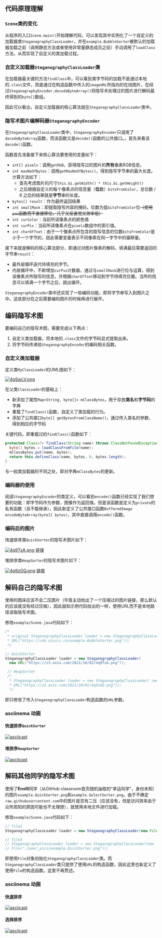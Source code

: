 ## 代码原理理解

### `Scene`类的变化

从程序的入口`Scene.main()`开始理解代码，可以发现其中实例化了一个自定义的加载器类`SteganographyClassLoader`，并在`example.BubbleSorter`被默认的加载器加载之前（调用静态方法或者使用非常量静态成员之前）手动调用了`loadClass`方法。从而实现了自定义的类加载过程。

### 自定义加载器`SteganographyClassLoader`类

在加载器最关键的方法`findClass`中，可以看到类字节码的加载不是通过本地的`.class`文件，而是通过在构造函数中传入的`imageURL`所指向的在线图片，在经过`SteganographyEncoder.decodeByteArray()`将隐写术处理过的图片进行解码最终得到的`byte[]`数组。

因此可以看出，自定义加载器的核心算法就在`SteganographyClassLoader`类中。

### 隐写术图片编解码器`SteganographyEncoder`

在`SteganographyClassLoader`类中，`SteganographyEncoder`只调用了`decodeByteArray`函数，而该函数又是`decode()`函数的公共接口。。首先来看该`decode()`函数。

函数首先准备接下来核心算法要使用的变量如下：

- `int[] pixels`：调用`getRGB`，获得隐写过的图片的**所有**像素RGB信息。
- `int maxNoOfBytes`：调用`getMaxNoOfBytes()`，得到隐写字节串的最大长度。计算方法如下：
  - 首先考虑图片的尺寸`this.bi.getWidth() * this.bi.getHeight()`
  - 之后根据自定义的每个像素点的信息量（**位**数）`bitsFromColor`，总位数 / 8 之后的结果就是**字节**串的长度。
- `bytes[] result`：作为最终返回结果
- `int smallMask`：即提取隐写内容的掩码，位数为低`bitsFromColor`位~~（使用`pow`函数而不直接移位，几乎又反直觉又效率低）~~
- `int curColor`：当前所读像素点的颜色值
- `int curPix`：当前所读像素点在`pixels`数组中的索引值。
- `int charOffset`：由于一个像素点所包含的隐写信息的位数`bitsFromColor`是小于一个字节的，因此需要变量表示不同像素在同一字节中的偏移量。

接下来就是解码的核心算法部分，即通过对图片像素的解码，填满最后需要返回的字节串`result`：

- 最外层循环迭代待填充的字节。
- 内层循环中，不断增加`curPix`计数器，通过与`smallMask`进行位与运算，得到该像素点所隐写的信息，并根据`charOffset`移动到字节待填充位置。当所的信息可以填满一个字节之后，跳出循环。

`SteganographyEncoder`类中还实现了一些编码功能，即将字节串写入到图片之中。这些部分在之后需要编码图片的时候再进行展开。

## 编码隐写术图

要编码自己的隐写术图，需要完成以下两点：

1. 自定义类加载器，将本地的`.class`文件的字节码显式提取出来。
2. 将字节码传递给`SteganographyEncoder`的编码相关函数。

### 自定义类加载器

定义类`MyClassLoader`的UML图如下：

[![4qSwLV.png](https://z3.ax1x.com/2021/10/02/4qSwLV.png)](https://imgtu.com/i/4qSwLV)

在父类`ClassLoader`的基础上：
- 新添加了属性`Map<String, byte[]> mClassBytes`，用于存放**类名**和**字节码**的字典
- 重载了`findClass()`函数，自定义了类加载的行为。
- 添加了公共接口`byte[] getBytesFromClassName()`，通过传入类名的参数，得到相应的字节码

关键代码，即重载过的`findClass()`函数如下：

```java
protected Class<?> findClass(String name) throws ClassNotFoundException {
  byte[] bytes = loadClassFromFile(name);
  mClassBytes.put(name, bytes);
  return this.defineClass(name, bytes, 0, bytes.length);
}
```

与一般类加载器的不同之处，即对字典`mClassBytes`的更新。

### 编码器的使用

阅读`SteganographyEncoder`的类定义，可以看到`encode()`函数已经实现了我们想要的功能：即字节码作为参数，图像作为返回值。但是该函数是定义为`private`的私有函数（且不能继承），因此新定义了公共接口函数`BufferedImage encodeByteArray(byte[] bytes)`，其中直接调用`encode()`函数。

### 编码后的图片

快速排序类`QuickSorter`的隐写术图片如下：

[![4q9TxA.png](https://z3.ax1x.com/2021/10/02/4q9TxA.png)](https://imgtu.com/i/4q9TxA)
[链接](https://z3.ax1x.com/2021/10/02/4q9TxA.png)

堆排序类`HeapSorter`的隐写术图片如下：

[![4q9zGQ.png](https://z3.ax1x.com/2021/10/02/4q9zGQ.png)](https://imgtu.com/i/4q9zGQ)
[链接](https://z3.ax1x.com/2021/10/02/4q9zGQ.png)

## 解码自己的隐写术图

使用的图床应该不会二压图片（毕竟主动给出了一个压缩过的图片链接，那么默认的应该就没有经过压缩），因此就和示例代码给出的一样，使用URL而不是本地路径读取隐写术图。

修改`example/Scene.java`代码如下：

```java
/*
 * original SteganographyClassLoader loader = new SteganographyClassLoader( new
 * URL("https://cdn.njuics.cn/example.BubbleSorter.png"));
 */

// QuickSorter
SteganographyClassLoader loader = new SteganographyClassLoader(
  new URL("https://z3.ax1x.com/2021/10/02/4q9TxA.png"));

 // HeapSorter
 /*
  * SteganographyClassLoader loader = new SteganographyClassLoader( new
  * URL("https://z3.ax1x.com/2021/10/02/4q9zGQ.png"));
  */
```

即只修改了传入`SteganographyClassLoader`构造函数的`URL`参数。

### asciinema 动画

#### 快速排序`QuickSorter`

[![asciicast](https://asciinema.org/a/5EBPIE1qrHum7BFovkaDFwhmw.svg)](https://asciinema.org/a/5EBPIE1qrHum7BFovkaDFwhmw)

#### 堆排序`HeapSorter`

[![asciicast](https://asciinema.org/a/PFwpg36CRARh4rVPzuSbyuxvj.svg)](https://asciinema.org/a/PFwpg36CRARh4rVPzuSbyuxvj)

## 解码其他同学的隐写术图

使用了**EnxIII**同学（从GitHub classroom首页随机抽取的“幸运同学”，身份未知）的图片`example.QuickSorter.png`和`example.SelectSorter.png`。由于不确定`raw.githubusercontent.com`中的图片是否有二压（应该没有，但是访问效率由于众所周知的原因可能也不太理想），就使用本地文件进行加载。

修改`example/Scene.java`代码如下：

```java
// file1
SteganographyClassLoader loader = new SteganographyClassLoader(new File("./peer_pics/example.QuickSorter.png"));

// file2
// SteganographyClassLoader loader = new SteganographyClassLoader(new
// File("./peer_pics/example.QuickSorter.png"));
```

即使用`File`对象初始化`SteganographyClassLoader`类。而`SteganographyClassLoader`类只提供了使用`URL`的构造函数，因此这里也新定义了使用`File`的构造函数。这里不再赘述。

### asciinema 动画

#### 快速排序

[![asciicast](https://asciinema.org/a/rVStRfJsaG45c0vcsnO5a9DFI.svg)](https://asciinema.org/a/rVStRfJsaG45c0vcsnO5a9DFI)

#### 选择排序

[![asciicast](https://asciinema.org/a/T4ldMZfRuK8KCsqMGIMBkXsqS.svg)](https://asciinema.org/a/T4ldMZfRuK8KCsqMGIMBkXsqS)